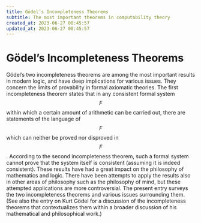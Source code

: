 ```yaml
---
title: Gödel’s Incompleteness Theorems
subtitle: The most important theorems in computability theory
created_at: 2023-06-27 00:45:57
updated_at: 2023-06-27 00:45:57
---
```

# Gödel’s Incompleteness Theorems

Gödel’s two incompleteness theorems are among the most important results in modern logic, and have deep implications for various issues. They concern the limits of provability in formal axiomatic theories. The first incompleteness theorem states that in any consistent formal system $$F$$ within which a certain amount of arithmetic can be carried out, there are statements of the language of $$F$$ which can neither be proved nor disproved in $$F$$. According to the second incompleteness theorem, such a formal system cannot prove that the system itself is consistent (assuming it is indeed consistent). These results have had a great impact on the philosophy of mathematics and logic. There have been attempts to apply the results also in other areas of philosophy such as the philosophy of mind, but these attempted applications are more controversial. The present entry surveys the two incompleteness theorems and various issues surrounding them. (See also the entry on Kurt Gödel for a discussion of the incompleteness theorems that contextualizes them within a broader discussion of his mathematical and philosophical work.)